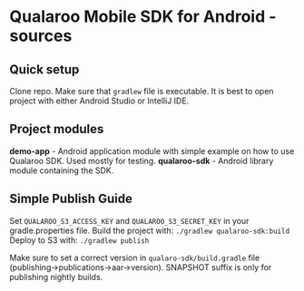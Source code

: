 # Qualaroo Mobile SDK for Android - sources
## Quick setup
Clone repo. Make sure that `gradlew` file is executable.
It is best to open project with either Android Studio or IntelliJ IDE.
## Project modules
**demo-app** - Android application module with simple example on how to use Qualaroo SDK. Used mostly for testing.
**qualaroo-sdk** - Android library module containing the SDK.
## Simple Publish Guide
Set `QUALAROO_S3_ACCESS_KEY` and `QUALAROO_S3_SECRET_KEY` in your gradle.properties file.
Build the project with:
`./gradlew qualaroo-sdk:build`
Deploy to S3 with:
`./gradlew publish`

Make sure to set a correct version in `qualaro-sdk/build.gradle` file (publishing->publications->aar->version).
SNAPSHOT suffix is only for publishing nightly builds.
